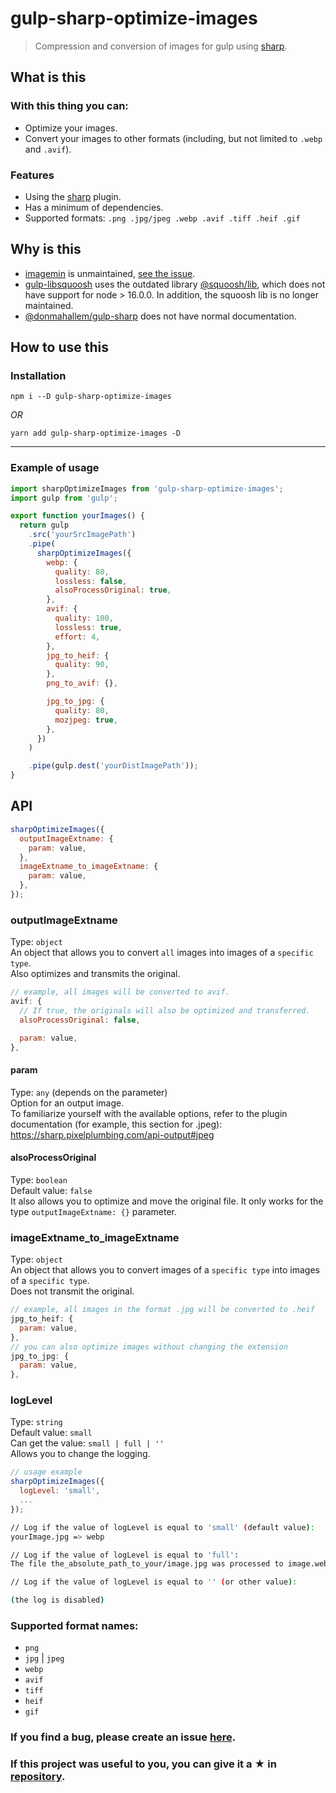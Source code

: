 # gulp-sharp-optimize-images

> Compression and conversion of images for gulp using [sharp](https://www.npmjs.com/package/sharp).

## What is this

### With this thing you can: <br>

- Optimize your images.
- Convert your images to other formats (including, but not limited to `.webp` and `.avif`).

### Features

- Using the [sharp](https://www.npmjs.com/package/sharp) plugin.
- Has a minimum of dependencies.
- Supported formats: `.png .jpg/jpeg .webp .avif .tiff .heif .gif`

## Why is this

- [imagemin](https://www.npmjs.com/package/imagemin) is unmaintained, [see the issue](https://github.com/imagemin/imagemin/issues/385).
- [gulp-libsquoosh](https://www.npmjs.com/package/gulp-libsquoosh) uses the outdated library [@squoosh/lib](https://www.npmjs.com/package/@squoosh/lib), which does not have support for node > 16.0.0. In addition, the squoosh lib is no longer maintained.
- [@donmahallem/gulp-sharp](https://www.npmjs.com/package/@donmahallem/gulp-sharp) does not have normal documentation.

## How to use this

### Installation

```
npm i --D gulp-sharp-optimize-images
```

_OR_

```
yarn add gulp-sharp-optimize-images -D
```

---

### Example of usage

```js
import sharpOptimizeImages from 'gulp-sharp-optimize-images';
import gulp from 'gulp';

export function yourImages() {
  return gulp
    .src('yourSrcImagePath')
    .pipe(
      sharpOptimizeImages({
        webp: {
          quality: 80,
          lossless: false,
          alsoProcessOriginal: true,
        },
        avif: {
          quality: 100,
          lossless: true,
          effort: 4,
        },
        jpg_to_heif: {
          quality: 90,
        },
        png_to_avif: {},

        jpg_to_jpg: {
          quality: 80,
          mozjpeg: true,
        },
      })
    )

    .pipe(gulp.dest('yourDistImagePath'));
}
```

## API

```js
sharpOptimizeImages({
  outputImageExtname: {
    param: value,
  },
  imageExtname_to_imageExtname: {
    param: value,
  },
});
```

### outputImageExtname

Type: `object`<br>
An object that allows you to convert `all` images into images of a `specific type`.
<br>
Also optimizes and transmits the original.
<br>

```js
// example, all images will be converted to avif.
avif: {
  // If true, the originals will also be optimized and transferred.
  alsoProcessOriginal: false,

  param: value,
},
```

#### param

Type: `any` (depends on the parameter)<br>
Option for an output image. <br>
To familiarize yourself with the available options, refer to the plugin documentation (for example, this section for .jpeg):
https://sharp.pixelplumbing.com/api-output#jpeg

#### alsoProcessOriginal

Type: `boolean`<br>
Default value: `false`<br>
It also allows you to optimize and move the original file. It only works for the type `outputImageExtname: {}` parameter. <br>

### imageExtname_to_imageExtname

Type: `object`<br>
An object that allows you to convert images of a `specific type` into images of a `specific type`. <br>
Does not transmit the original. <br>

```js
// example, all images in the format .jpg will be converted to .heif
jpg_to_heif: {
  param: value,
},
// you can also optimize images without changing the extension
jpg_to_jpg: {
  param: value,
},
```

### logLevel

Type: `string`<br>
Default value: `small`<br>
Can get the value: `small | full | ''`<br>
Allows you to change the logging.

```js
// usage example
sharpOptimizeImages({
  logLevel: 'small',
  ...
});
```

```bash
// Log if the value of logLevel is equal to 'small' (default value):
yourImage.jpg => webp

// Log if the value of logLevel is equal to 'full':
The file the_absolute_path_to_your/image.jpg was processed to image.webp

// Log if the value of logLevel is equal to '' (or other value):

(the log is disabled)
```

### Supported format names:

- `png`
- `jpg` | `jpeg`
- `webp`
- `avif`
- `tiff`
- `heif`
- `gif`

### If you find a bug, please create an issue [here](https://github.com/Ulyanov-programmer/gulp-sharp-optimize-images/issues).

### If this project was useful to you, you can give it a ★ in [repository](https://github.com/Ulyanov-programmer/gulp-sharp-optimize-images).
